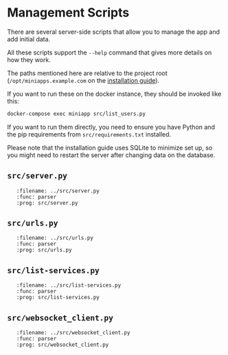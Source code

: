 Management Scripts
==================

There are several server-side scripts that allow you to manage the app and add initial data.

All these scripts support the `--help` command that gives more details on how they work.

The paths mentioned here are relative to the project root (`/opt/miniapps.example.com` on the [installation guide](./installation/basic.md)).

If you want to run these on the docker instance, they should be invoked like this:

```bash
docker-compose exec miniapp src/list_users.py
```

If you want to run them directly, you need to ensure you have Python
and the pip requirements from `src/requirements.txt` installed.

Please note that the installation guide uses SQLite to minimize set up,
so you might need to restart the server after changing data on the database.


## `src/server.py`

```{argparse}
   :filename: ../src/server.py
   :func: parser
   :prog: src/server.py
```

## `src/urls.py`

```{argparse}
   :filename: ../src/urls.py
   :func: parser
   :prog: src/urls.py
```

## `src/list-services.py`

```{argparse}
   :filename: ../src/list-services.py
   :func: parser
   :prog: src/list-services.py
```

## `src/websocket_client.py`

```{argparse}
   :filename: ../src/websocket_client.py
   :func: parser
   :prog: src/websocket_client.py
```
